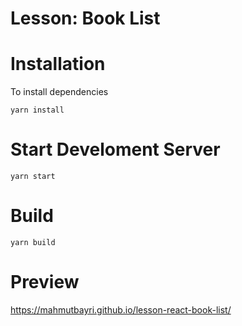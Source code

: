 # Lesson: Book List

# Installation

To install dependencies

    yarn install

# Start Develoment Server

    yarn start

# Build

    yarn build

# Preview

https://mahmutbayri.github.io/lesson-react-book-list/